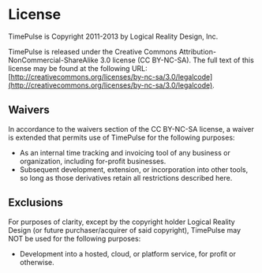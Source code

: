 # License

TimePulse is Copyright 2011-2013 by Logical Reality Design, Inc.

TimePulse is released under the Creative Commons Attribution-NonCommercial-ShareAlike 3.0 license (CC BY-NC-SA). The full text of this license may be found at the following URL: [http://creativecommons.org/licenses/by-nc-sa/3.0/legalcode](http://creativecommons.org/licenses/by-nc-sa/3.0/legalcode).

## Waivers

In accordance to the waivers section of the CC BY-NC-SA license, a waiver is extended that permits use of TimePulse for the following purposes:

* As an internal time tracking and invoicing tool of any business or organization, including for-profit businesses.
* Subsequent development, extension, or incorporation into other tools, so long as those derivatives retain all restrictions described here.

## Exclusions

For purposes of clarity, except by the copyright holder Logical Reality Design (or future purchaser/acquirer of said copyright), TimePulse may NOT be used for the following purposes:

* Development into a hosted, cloud, or platform service, for profit or otherwise.

